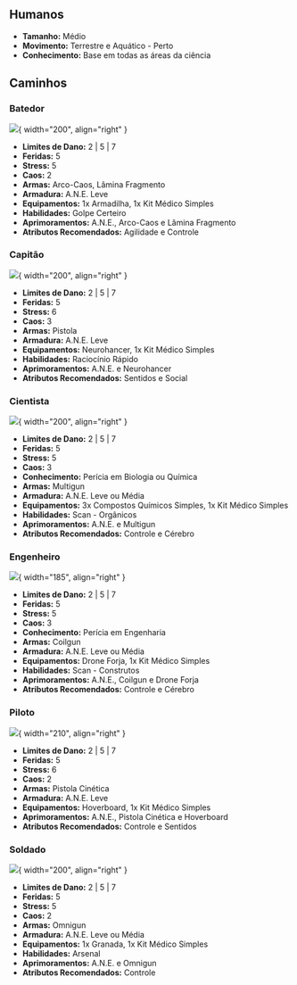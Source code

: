 ## Humanos

- **Tamanho:** Médio
- **Movimento:** Terrestre e Aquático - Perto
- **Conhecimento:** Base em todas as áreas da ciência

## Caminhos

### Batedor

![](../../0_assets/galactic_force/images/scout.jpg){ width="200", align="right" }

- **Limites de Dano:** 2 | 5 | 7
- **Feridas:** 5
- **Stress:** 5
- **Caos:** 2
- **Armas:** Arco-Caos, Lâmina Fragmento
- **Armadura:** A.N.E. Leve
- **Equipamentos:** 1x Armadilha, 1x Kit Médico Simples
- **Habilidades:** Golpe Certeiro
- **Aprimoramentos:** A.N.E., Arco-Caos e Lâmina Fragmento
- **Atributos Recomendados:** Agilidade e Controle

### Capitão

![](../../0_assets/galactic_force/images/captain.jpg){ width="200", align="right" }

- **Limites de Dano:** 2 | 5 | 7
- **Feridas:** 5
- **Stress:** 6
- **Caos:** 3
- **Armas:** Pistola
- **Armadura:** A.N.E. Leve
- **Equipamentos:** Neurohancer, 1x Kit Médico Simples
- **Habilidades:** Raciocínio Rápido
- **Aprimoramentos:** A.N.E. e Neurohancer
- **Atributos Recomendados:** Sentidos e Social

### Cientista

![](../../0_assets/galactic_force/images/scientist.jpg){ width="200", align="right" }

- **Limites de Dano:** 2 | 5 | 7
- **Feridas:** 5
- **Stress:** 5
- **Caos:** 3
- **Conhecimento:** Perícia em Biologia ou Química
- **Armas:** Multigun
- **Armadura:** A.N.E. Leve ou Média
- **Equipamentos:** 3x Compostos Químicos Simples, 1x Kit Médico Simples
- **Habilidades:** Scan - Orgânicos
- **Aprimoramentos:** A.N.E. e Multigun
- **Atributos Recomendados:** Controle e Cérebro

### Engenheiro

![](../../0_assets/galactic_force/images/engineer.jpg){ width="185", align="right" }

- **Limites de Dano:** 2 | 5 | 7
- **Feridas:** 5
- **Stress:** 5
- **Caos:** 3
- **Conhecimento:** Perícia em Engenharia
- **Armas:** Coilgun
- **Armadura:** A.N.E. Leve ou Média
- **Equipamentos:** Drone Forja, 1x Kit Médico Simples
- **Habilidades:** Scan - Construtos
- **Aprimoramentos:** A.N.E., Coilgun e Drone Forja
- **Atributos Recomendados:** Controle e Cérebro

### Piloto

![](../../0_assets/galactic_force/images/pilot.jpg){ width="210", align="right" }

- **Limites de Dano:** 2 | 5 | 7
- **Feridas:** 5
- **Stress:** 6
- **Caos:** 2
- **Armas:** Pistola Cinética
- **Armadura:** A.N.E. Leve
- **Equipamentos:** Hoverboard, 1x Kit Médico Simples
- **Aprimoramentos:** A.N.E., Pistola Cinética e Hoverboard
- **Atributos Recomendados:** Controle e Sentidos

### Soldado

![](../../0_assets/galactic_force/images/soldier.jpg){ width="200", align="right" }

- **Limites de Dano:** 2 | 5 | 7
- **Feridas:** 5
- **Stress:** 5
- **Caos:** 2
- **Armas:** Omnigun
- **Armadura:** A.N.E. Leve ou Média
- **Equipamentos:** 1x Granada, 1x Kit Médico Simples
- **Habilidades:** Arsenal
- **Aprimoramentos:** A.N.E. e Omnigun
- **Atributos Recomendados:** Controle


